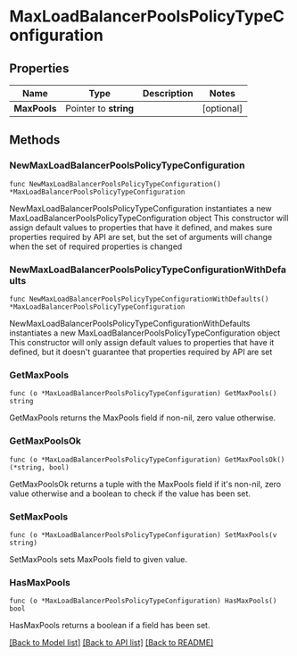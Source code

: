# MaxLoadBalancerPoolsPolicyTypeConfiguration

## Properties

Name | Type | Description | Notes
------------ | ------------- | ------------- | -------------
**MaxPools** | Pointer to **string** |  | [optional] 

## Methods

### NewMaxLoadBalancerPoolsPolicyTypeConfiguration

`func NewMaxLoadBalancerPoolsPolicyTypeConfiguration() *MaxLoadBalancerPoolsPolicyTypeConfiguration`

NewMaxLoadBalancerPoolsPolicyTypeConfiguration instantiates a new MaxLoadBalancerPoolsPolicyTypeConfiguration object
This constructor will assign default values to properties that have it defined,
and makes sure properties required by API are set, but the set of arguments
will change when the set of required properties is changed

### NewMaxLoadBalancerPoolsPolicyTypeConfigurationWithDefaults

`func NewMaxLoadBalancerPoolsPolicyTypeConfigurationWithDefaults() *MaxLoadBalancerPoolsPolicyTypeConfiguration`

NewMaxLoadBalancerPoolsPolicyTypeConfigurationWithDefaults instantiates a new MaxLoadBalancerPoolsPolicyTypeConfiguration object
This constructor will only assign default values to properties that have it defined,
but it doesn't guarantee that properties required by API are set

### GetMaxPools

`func (o *MaxLoadBalancerPoolsPolicyTypeConfiguration) GetMaxPools() string`

GetMaxPools returns the MaxPools field if non-nil, zero value otherwise.

### GetMaxPoolsOk

`func (o *MaxLoadBalancerPoolsPolicyTypeConfiguration) GetMaxPoolsOk() (*string, bool)`

GetMaxPoolsOk returns a tuple with the MaxPools field if it's non-nil, zero value otherwise
and a boolean to check if the value has been set.

### SetMaxPools

`func (o *MaxLoadBalancerPoolsPolicyTypeConfiguration) SetMaxPools(v string)`

SetMaxPools sets MaxPools field to given value.

### HasMaxPools

`func (o *MaxLoadBalancerPoolsPolicyTypeConfiguration) HasMaxPools() bool`

HasMaxPools returns a boolean if a field has been set.


[[Back to Model list]](../README.md#documentation-for-models) [[Back to API list]](../README.md#documentation-for-api-endpoints) [[Back to README]](../README.md)


